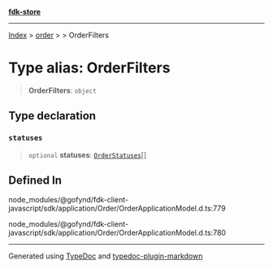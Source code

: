 [**fdk-store**](../../../README.md)
***

[Index](../../../API.md) > [order](../../README.md) > [<internal>](../README.md) > OrderFilters

# Type alias: OrderFilters

> **OrderFilters**: `object`

## Type declaration

### `statuses`

> `optional` **statuses**: [`OrderStatuses`](type-alias.OrderStatuses.md)[]

## Defined In

node\_modules/@gofynd/fdk-client-javascript/sdk/application/Order/OrderApplicationModel.d.ts:779

node\_modules/@gofynd/fdk-client-javascript/sdk/application/Order/OrderApplicationModel.d.ts:780

***
Generated using [TypeDoc](https://typedoc.org/) and [typedoc-plugin-markdown](https://www.npmjs.com/package/typedoc-plugin-markdown)
